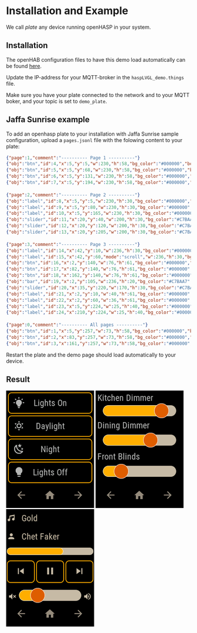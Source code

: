 # Installation and Example

We call _plate_ any device running openHASP in your system.

## Installation

The openHAB configuration files to have this demo load automatically can be found [here](https://github.com/HASwitchPlate/openHASP-demo).

Update the IP-address for your MQTT-broker in the `haspLVGL_demo.things` file. 

Make sure you have your plate connected to the network and to your MQTT boker, and your topic is set to `demo_plate`.

## Jaffa Sunrise example

To add an openhasp plate to your installation with Jaffa Sunrise sample configuration, upload a `pages.jsonl` file with the folowing content to your plate:

```json
{"page":1,"comment":"---------- Page 1 ----------"}
{"obj":"btn","id":4,"x":5,"y":5,"w":230,"h":58,"bg_color":"#000000","border_color":"#FFAC00","border_width":2,"radius":10,"radius1":10,"radius2":10,"text":"Lights On","value_ofs_x":-85,"value_font":28,"value_str":"\uE6E8","value_color":"#B6B6B6","text_color":"#B6B6B6","text_font":22}
{"obj":"btn","id":5,"x":5,"y":68,"w":230,"h":58,"bg_color":"#000000","border_color":"#FFAC00","border_width":2,"radius":10,"radius1":10,"radius2":10,"text":"Daylight","value_ofs_x":-85,"value_font":28,"value_str":"\uE599","value_color":"#B6B6B6","text_color":"#B6B6B6","text_font":22}
{"obj":"btn","id":6,"x":5,"y":131,"w":230,"h":58,"bg_color":"#000000","border_color":"#FFAC00","border_width":2,"radius":10,"radius1":10,"radius2":10,"text":"Night","value_ofs_x":-85,"value_font":28,"value_str":"\uE594","value_color":"#B6B6B6","text_color":"#B6B6B6","text_font":22}
{"obj":"btn","id":7,"x":5,"y":194,"w":230,"h":58,"bg_color":"#000000","border_color":"#FFAC00","border_width":2,"radius":10,"radius1":10,"radius2":10,"text":"Lights Off","value_ofs_x":-85,"value_font":28,"value_str":"\uE335","value_color":"#B6B6B6","text_color":"#B6B6B6","text_font":22}

{"page":2,"comment":"---------- Page 2 ----------"}
{"obj":"label","id":8,"x":5,"y":5,"w":230,"h":30,"bg_color":"#000000","border_color":"#C7BAA7","border_width":0,"radius":10,"radius1":10,"radius2":10,"text":"Kitchen Dimmer","text_color":"#B6B6B6","text_font":22}
{"obj":"label","id":9,"x":5,"y":80,"w":230,"h":30,"bg_color":"#000000","border_color":"#C7BAA7","border_width":0,"radius":10,"radius1":10,"radius2":10,"text":"Dining Dimmer","text_color":"#B6B6B6","text_font":22}
{"obj":"label","id":10,"x":5,"y":165,"w":230,"h":30,"bg_color":"#000000","border_color":"#C7BAA7","border_width":0,"radius":10,"radius1":10,"radius2":10,"text":"Front Blinds","text_color":"#B6B6B6","text_font":22}
{"obj":"slider","id":11,"x":20,"y":40,"w":200,"h":30,"bg_color":"#C7BAA7","border_color":"#C7BAA7","border_width":0,"radius":15,"radius1":15,"radius2":20,"text_font":1,"val":80,"bg_color1":"#FFAC00","bg_color2":"#DC5C05"}
{"obj":"slider","id":12,"x":20,"y":120,"w":200,"h":30,"bg_color":"#C7BAA7","border_color":"#C7BAA7","border_width":0,"radius":15,"radius1":15,"radius2":20,"text_font":1,"val":65,"bg_color1":"#FFAC00","bg_color2":"#DC5C05"}
{"obj":"slider","id":13,"x":20,"y":205,"w":200,"h":30,"bg_color":"#C7BAA7","border_color":"#C7BAA7","border_width":0,"radius":15,"radius1":15,"radius2":20,"text_font":1,"val":25,"bg_color1":"#FFAC00","bg_color2":"#DC5C05"}

{"page":3,"comment":"---------- Page 3 ----------"}
{"obj":"label","id":14,"x":42,"y":10,"w":236,"h":30,"bg_color":"#000000","border_color":"#C7BAA7","border_width":0,"text":"Gold","text_color":"#C7BAA7","text_font":22}
{"obj":"label","id":15,"x":42,"y":60,"mode":"scroll","w":236,"h":30,"bg_color":"#000000","border_color":"#C7BAA7","border_width":0,"text":"Chet Faker","text_color":"#C7BAA7","text_font":22}
{"obj":"btn","id":16,"x":2,"y":140,"w":76,"h":61,"bg_color":"#000000","border_color":"#FFAC00","border_width":2,"radius":10,"radius1":10,"radius2":10,"text":"\uE4AE","text_color":"#C7BAA7","text_font":28}
{"obj":"btn","id":17,"x":82,"y":140,"w":76,"h":61,"bg_color":"#000000","border_color":"#FFAC00","border_width":2,"radius":10,"radius1":10,"radius2":10,"text":"\uE3E4","text_color":"#C7BAA7","text_font":28}
{"obj":"btn","id":18,"x":162,"y":140,"w":76,"h":61,"bg_color":"#000000","border_color":"#FFAC00","border_width":2,"radius":10,"radius1":10,"radius2":10,"text":"\uE4AD","text_color":"#C7BAA7","text_font":28}
{"obj":"bar","id":19,"x":2,"y":105,"w":236,"h":20,"bg_color":"#C7BAA7","border_color":"#C7BAA7","border_width":0,"radius":15,"radius1":15,"radius2":15,"text_font":1,"val":65,"bg_color1":"#FFAC00"}
{"obj":"slider","id":20,"x":35,"y":220,"w":170,"h":30,"bg_color":"#C7BAA7","border_color":"#C7BAA7","border_width":0,"radius":15,"radius1":15,"radius2":20,"text_font":1,"val":30,"bg_color1":"#FFAC00","bg_color2":"#DC5C05"}
{"obj":"label","id":21,"x":2,"y":10,"w":40,"h":61,"bg_color":"#000000","border_color":"#C7BAA7","border_width":0,"text":"\uE75A","text_color":"#C7BAA7","text_font":22}
{"obj":"label","id":22,"x":2,"y":60,"w":36,"h":61,"bg_color":"#000000","border_color":"#C7BAA7","border_width":0,"text":"\uE004","text_color":"#C7BAA7","text_font":22}
{"obj":"label","id":23,"x":5,"y":224,"w":25,"h":40,"bg_color":"#000000","border_color":"#C7BAA7","border_width":0,"text":"\uE75F","text_color":"#C7BAA7","text_font":22}
{"obj":"label","id":24,"x":210,"y":224,"w":25,"h":40,"bg_color":"#000000","border_color":"#C7BAA7","border_width":0,"text":"\uE57E","text_color":"#C7BAA7","text_font":22}

{"page":0,"comment":"---------- All pages ----------"}
{"obj":"btn","id":1,"x":5,"y":257,"w":73,"h":58,"bg_color":"#000000","border_color":"#C7BAA7","border_width":0,"radius":10,"radius1":10,"radius2":10,"text":"\uE04D","text_color":"#978B7D","text_font":28}
{"obj":"btn","id":2,"x":83,"y":257,"w":73,"h":58,"bg_color":"#000000","border_color":"#C7BAA7","border_width":0,"radius":10,"radius1":10,"radius2":10,"text":"\uE2DC","text_color":"#978B7D","text_font":28}
{"obj":"btn","id":3,"x":161,"y":257,"w":73,"h":58,"bg_color":"#000000","border_color":"#C7BAA7","border_width":0,"radius":10,"radius1":10,"radius2":10,"text":"\uE054","text_color":"#978B7D","text_font":28}

```

Restart the plate and the demo page should load automatically to your device.


## Result

![Screenshot](../../assets/images/screenshots/demo_jaffa1.png)
![Screenshot](../../assets/images/screenshots/demo_jaffa2.png)
![Screenshot](../../assets/images/screenshots/demo_jaffa3.png)


<div style="clear:both;"></div>
